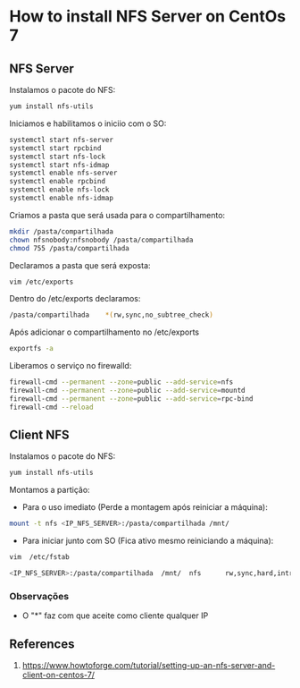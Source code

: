 # How to install NFS Server on CentOs 7

## NFS Server

Instalamos o pacote do NFS:

```bash
yum install nfs-utils
```

Iniciamos e habilitamos o iniciio com o SO:

```bash
systemctl start nfs-server
systemctl start rpcbind
systemctl start nfs-lock
systemctl start nfs-idmap
systemctl enable nfs-server
systemctl enable rpcbind
systemctl enable nfs-lock
systemctl enable nfs-idmap
```

Criamos a pasta que será usada para o compartilhamento:

```bash
mkdir /pasta/compartilhada
chown nfsnobody:nfsnobody /pasta/compartilhada
chmod 755 /pasta/compartilhada
```

Declaramos a pasta que será exposta:

```bash
vim /etc/exports
```

Dentro do /etc/exports declaramos:

```bash
/pasta/compartilhada    *(rw,sync,no_subtree_check)
```

Após adicionar o compartilhamento no /etc/exports

```bash
exportfs -a
```

Liberamos o serviço no firewalld:

```bash
firewall-cmd --permanent --zone=public --add-service=nfs
firewall-cmd --permanent --zone=public --add-service=mountd
firewall-cmd --permanent --zone=public --add-service=rpc-bind
firewall-cmd --reload
```

## Client NFS

Instalamos o pacote do NFS:

```bash
yum install nfs-utils
```

Montamos a partição:

* Para o uso imediato (Perde a montagem após reiniciar a máquina):
  
```bash
mount -t nfs <IP_NFS_SERVER>:/pasta/compartilhada /mnt/
```

* Para iniciar junto com SO (Fica ativo mesmo reiniciando a máquina):

```bash
vim  /etc/fstab
```

```bash
<IP_NFS_SERVER>:/pasta/compartilhada  /mnt/  nfs      rw,sync,hard,intr  0     0
```

### Observações

* O "*"  faz com que aceite como cliente qualquer IP

## References

1. <https://www.howtoforge.com/tutorial/setting-up-an-nfs-server-and-client-on-centos-7/>
